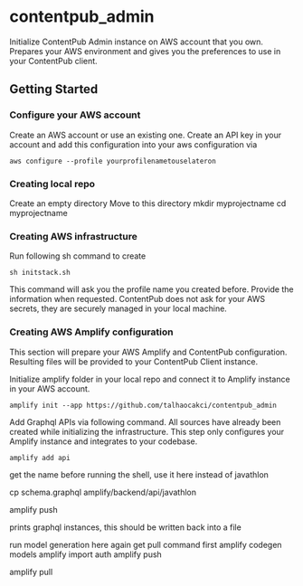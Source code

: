 
#  contentpub_admin

  

Initialize ContentPub Admin instance on AWS account that you own.
Prepares your AWS environment and gives you the preferences to use in your ContentPub client.

  

##  Getting Started

### Configure your AWS account
Create an AWS account or use an existing one.
Create an API key in your account and add this configuration into your aws configuration via

    aws configure --profile yourprofilenametouselateron

### Creating local repo
Create an empty directory
Move to this directory
mkdir myprojectname
cd myprojectname

### Creating AWS infrastructure
Run following sh command to create 

    sh initstack.sh

This command will ask you the profile name you created before. Provide the information when requested. ContentPub does not ask for your AWS secrets, they are securely managed in your local machine.

### Creating AWS Amplify configuration
This section will prepare your AWS Amplify and ContentPub configuration. Resulting files will be provided to your ContentPub Client instance.

Initialize amplify folder in your local repo and connect it to Amplify instance in your AWS account.

    amplify init --app https://github.com/talhaocakci/contentpub_admin

  Add Graphql APIs via following command. All sources have already been created while initializing the infrastructure. This step only configures your Amplify instance and integrates to your codebase.

    amplify add api

  
get the name before running the shell, use it here instead of javathlon

  

cp schema.graphql amplify/backend/api/javathlon

  

amplify push

  prints graphql instances, this should be written back into a file

  run model generation here again
get pull command first
amplify codegen models
amplify import auth
amplify push

  
  

amplify pull